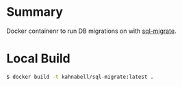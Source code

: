 # Summary

Docker containenr to run DB migrations on with [sql-migrate](https://github.com/rubenv/sql-migrate).

# Local Build

```sh
$ docker build -t kahnabell/sql-migrate:latest .
```
